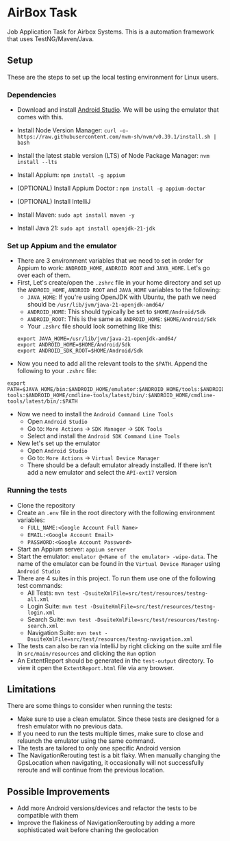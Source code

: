 
# AirBox Task

Job Application Task for Airbox Systems. This is a automation framework that uses TestNG/Maven/Java.

## Setup
These are the steps to set up the local testing environment for Linux users.
### Dependencies
- Download and install [Android Studio](https://developer.android.com/studio). We will be using the emulator that comes with this.
- Install Node Version Manager: `curl -o- https://raw.githubusercontent.com/nvm-sh/nvm/v0.39.1/install.sh | bash`

- Install the latest stable version (LTS) of Node Package Manager: `nvm install --lts`
- Install Appium: `npm install -g appium`
- (OPTIONAL) Install Appium Doctor : `npm install -g appium-doctor`
- (OPTIONAL) Install IntelliJ
- Install Maven: `sudo apt install maven -y`
- Install Java 21: `sudo apt install openjdk-21-jdk`
### Set up Appium and the emulator

- There are 3 environment variables that we need to set in order for Appium to work: `ANDROID_HOME`, `ANDROID ROOT` and `JAVA_HOME`. Let's go over each of them.
- First, Let's create/open the `.zshrc` file in your home directory and set up the `ANDROID_HOME`, `ANDROID ROOT` and `JAVA_HOME` variables to the following:
    - `JAVA_HOME`: If you're using OpenJDK with Ubuntu, the path we need should be `/usr/lib/jvm/java-21-openjdk-amd64/`
    - `ANDROID_HOME`: This should typically be set to `$HOME/Android/Sdk`
    - `ANDROID_ROOT`: This is the same as `ANDROID_HOME`: `$HOME/Android/Sdk`
    - Your `.zshrc` file should look something like this:
    ```
    export JAVA_HOME=/usr/lib/jvm/java-21-openjdk-amd64/
    export ANDROID_HOME=$HOME/Android/Sdk
    export ANDROID_SDK_ROOT=$HOME/Android/Sdk
    ```
- Now you need to add all the relevant tools to the `$PATH`. Append the following to your `.zshrc` file:
```
export PATH=$JAVA_HOME/bin:$ANDROID_HOME/emulator:$ANDROID_HOME/tools:$ANDROID_HOME/tools/bin:$ANDROID_HOME/platform-tools:$ANDROID_HOME/cmdline-tools/latest/bin/:$ANDROID_HOME/cmdline-tools/latest/bin/:$PATH
```
- Now we need to install the `Android Command Line Tools`
    - Open `Android Studio`
    - Go to: `More Actions` -> `SDK Manager` -> `SDK Tools`
    - Select and install the `Android SDK Command Line Tools`
- New let's set up the emulator
    - Open `Android Studio`
    - Go to: `More Actions` -> `Virtual Device Manager`
    - There should be a default emulator already installed. If there isn't add a new emulator and select the `API-ext17` version
### Running the tests
- Clone the repository
- Create an `.env` file in the root directory with the following environment variables:
    - `FULL_NAME:<Google Account Full Name>`
    - `EMAIL:<Google Account Email>`
    - `PASSWORD:<Google Account Password>`
- Start an Appium server: `appium server`
- Start the emulator: `emulator @<Name of the emulator> -wipe-data`. The name of the emulator can be found in the `Virtual Device Manager` using `Android Studio`
- There are 4 suites in this project. To run them use one of the following test commands:
    - All Tests: `mvn test -DsuiteXmlFile=src/test/resources/testng-all.xml`
    - Login Suite: `mvn test -DsuiteXmlFile=src/test/resources/testng-login.xml`
    - Search Suite: `mvn test -DsuiteXmlFile=src/test/resources/testng-search.xml`
    - Navigation Suite: `mvn test -DsuiteXmlFile=src/test/resources/testng-navigation.xml`
- The tests can also be ran via IntelliJ by right clicking on the suite xml file in `src/main/resources` and clicking the `Run` option
- An ExtentReport should be generated in the `test-output` directory. To view it open the `ExtentReport.html` file via any browser.
## Limitations
There are some things to consider when running the tests:
- Make sure to use a clean emulator. Since these tests are designed for a fresh emulator with no previous data.
- If you need to run the tests multiple times, make sure to close and relaunch the emulator using the same command.
- The tests are tailored to only one specific Android version
- The NavigationRerouting test is a bit flaky. When manually changing the GpsLocation when navigating, it occasionally will not successfully reroute and will continue from the previous location.
## Possible Improvements
- Add more Android versions/devices and refactor the tests to be compatible with them
- Improve the flakiness of NavigationRerouting by adding a more sophisticated wait before chaning the geolocation